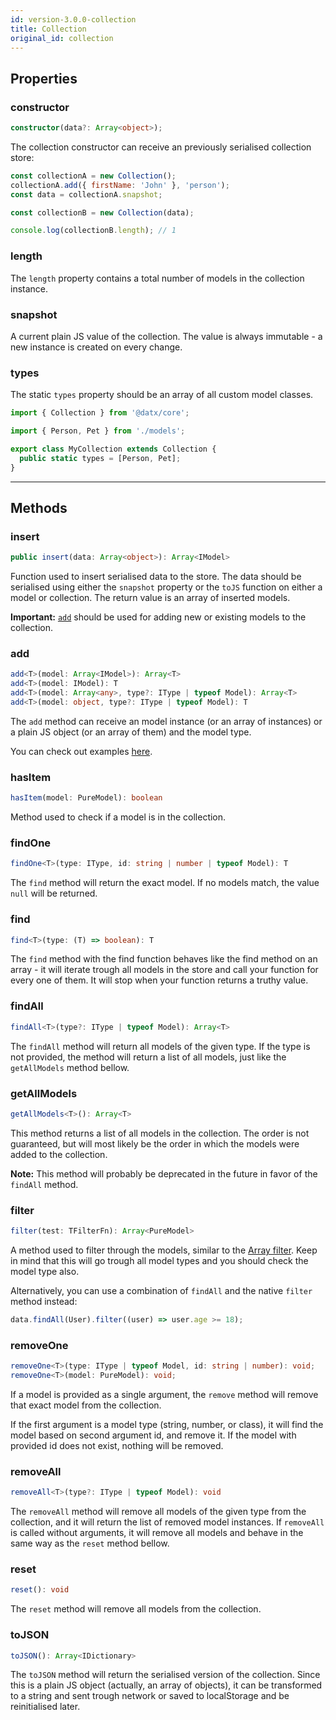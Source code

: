 ```yaml
---
id: version-3.0.0-collection
title: Collection
original_id: collection
---
```


## Properties

### constructor

```typescript
constructor(data?: Array<object>);
```

The collection constructor can receive an previously serialised collection store:

```javascript
const collectionA = new Collection();
collectionA.add({ firstName: 'John' }, 'person');
const data = collectionA.snapshot;

const collectionB = new Collection(data);

console.log(collectionB.length); // 1
```

### length

The `length` property contains a total number of models in the collection instance.

### snapshot

A current plain JS value of the collection. The value is always immutable - a new instance is created on every change.

### types

The static `types` property should be an array of all custom model classes.

```typescript
import { Collection } from '@datx/core';

import { Person, Pet } from './models';

export class MyCollection extends Collection {
  public static types = [Person, Pet];
}
```

---

## Methods

### insert

```typescript
public insert(data: Array<object>): Array<IModel>
```

Function used to insert serialised data to the store. The data should be serialised using either the `snapshot` property or the `toJS` function on either a model or collection. The return value is an array of inserted models.

**Important:** [`add`](../api-reference/collection#add) should be used for adding new or existing models to the collection.

### add

```typescript
add<T>(model: Array<IModel>): Array<T>
add<T>(model: IModel): T
add<T>(model: Array<any>, type?: IType | typeof Model): Array<T>
add<T>(model: object, type?: IType | typeof Model): T
```

The `add` method can receive an model instance (or an array of instances) or a plain JS object (or an array of them) and the model type.

You can check out examples [here](../examples/adding-models).

### hasItem

```typescript
hasItem(model: PureModel): boolean
```

Method used to check if a model is in the collection.

### findOne

```typescript
findOne<T>(type: IType, id: string | number | typeof Model): T
```

The `find` method will return the exact model. If no models match, the value `null` will be returned.

### find

```typescript
find<T>(type: (T) => boolean): T
```

The `find` method with the find function behaves like the find method on an array - it will iterate trough all models in the store and call your function for every one of them. It will stop when your function returns a truthy value.

### findAll

```typescript
findAll<T>(type?: IType | typeof Model): Array<T>
```

The `findAll` method will return all models of the given type. If the type is not provided, the method will return a list of all models, just like the `getAllModels` method bellow.

### getAllModels

```typescript
getAllModels<T>(): Array<T>
```

This method returns a list of all models in the collection. The order is not guaranteed, but will most likely be the order in which the models were added to the collection.

**Note:** This method will probably be deprecated in the future in favor of the `findAll` method.

### filter

```typescript
filter(test: TFilterFn): Array<PureModel>
```

A method used to filter through the models, similar to the [Array filter](https://developer.mozilla.org/en-US/docs/Web/JavaScript/Reference/Global_Objects/Array/filter). Keep in mind that this will go trough all model types and you should check the model type also.

Alternatively, you can use a combination of `findAll` and the native `filter` method instead:

```typescript
data.findAll(User).filter((user) => user.age >= 18);
```

### removeOne

```typescript
removeOne<T>(type: IType | typeof Model, id: string | number): void;
removeOne<T>(model: PureModel): void;
```

If a model is provided as a single argument, the `remove` method will remove that exact model from the collection.

If the first argument is a model type (string, number, or class), it will find the model based on second argument id, and remove it. If the model with provided id does not exist, nothing will be removed.

### removeAll

```typescript
removeAll<T>(type?: IType | typeof Model): void
```

The `removeAll` method will remove all models of the given type from the collection, and it will return the list of removed model instances.
If `removeAll` is called without arguments, it will remove all models and behave in the same way as the `reset` method bellow.

### reset

```typescript
reset(): void
```

The `reset` method will remove all models from the collection.

### toJSON

```typescript
toJSON(): Array<IDictionary>
```

The `toJSON` method will return the serialised version of the collection. Since this is a plain JS object (actually, an array of objects), it can be transformed to a string and sent trough network or saved to localStorage and be reinitialised later.
